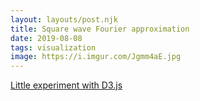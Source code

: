 ```yaml
---
layout: layouts/post.njk
title: Square wave Fourier approximation
date: 2019-08-08
tags: visualization
image: https://i.imgur.com/Jgmm4aE.jpg
---
```


[Little experiment with D3.js](/vis/fourier_series.html)
